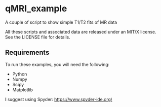 # qMRI_example
A couple of script to show simple T1/T2 fits of MR data

All these scripts and associated data are released under an MIT/X license. See the LICENSE file for details.

## Requirements
To run these examples, you will need the following:
* Python
* Numpy
* Scipy
* Matplotlib

I suggest using Spyder: https://www.spyder-ide.org/
